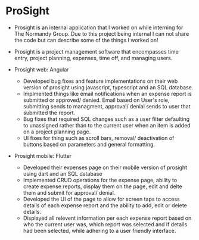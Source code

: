 # ProSight

- Prosight is an internal application that I worked on while interning for The Normandy Group. Due to this project being internal I can not share the code but can describe some of the things I worked on!
- Prosight is a project management software that encompasses time entry, project planning, expenses, time off, and managing users.

- Prosight web: Angular
    - Developed bug fixes and feature implementations on their web version of prosight using javascript, typescript and an SQL database.
    - Implmented things like email notifications when an expense report is submitted or approved/ denied. Email based on User's role, submitting sends to managment, approval/ denial sends to user that submitted the report.
    - Bug fixes that required SQL changes such as a user filter defaulting to unassigned rather than to the current user when an item is added on a project planning page.
    - UI fixes for thing such as scroll bars, removal/ deactivation of buttons based on parameters and general formatting. 

- Prosight mobile: Flutter
    - Developed their expenses page on their mobile version of prosight using dart and an SQL database
    - Implemented CRUD operations for the expense page, ability to create expense reports, display them on the page, edit and delte them and submit for approval/ denial.
    - Developed the UI of the page to allow for screen taps to access details of each expense report and the ability to add, edit or delete details.
    - Displayed all relevent information per each expense report based on who the current user was, which report was selected and if details had been selected, while adhering to a user friendly interface.

